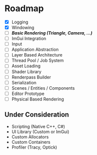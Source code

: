 # Roadmap

- [x] Logging
- [x] Windowing
- [ ] **_Basic Rendering (Triangle, Camera, ...)_**
- [ ] ImGui Integration
- [ ] Input
- [ ] Application Abstraction
- [ ] Layer Based Architecture
- [ ] Thread Pool / Job System
- [ ] Asset Loading
- [ ] Shader Library
- [ ] Renderpass Builder
- [ ] Serialization
- [ ] Scenes / Entities / Components
- [ ] Editor Prototype
- [ ] Physical Based Rendering

## Under Consideration

- Scripting (Native C++, C#)
- UI Library (Custom or ImGui)
- Custom Allocators
- Custom Containers
- Profiler (Tracy, Optick)
